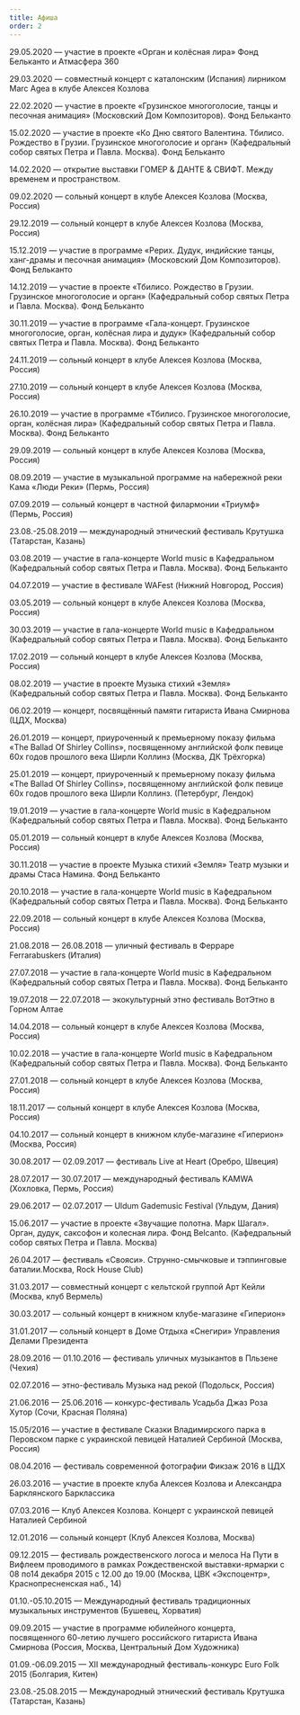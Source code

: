 ```yaml
---
title: Афиша
order: 2
---
```


29.05.2020 — участие в проекте «Орган и колёсная лира» Фонд Бельканто и Атмасфера 360

29.03.2020 — совместный концерт с каталонским (Испания) лирником Marc Agea в клубе Алексея Козлова

22.02.2020 — участие в проекте «Грузинское многоголосие, танцы и песочная анимация» (Московский Дом Композиторов). Фонд Бельканто

15.02.2020 — участие в проекте «Ко Дню святого Валентина. Тбилисо. Рождество в Грузии. Грузинское многоголосие и орган» (Кафедральный собор святых Петра и Павла. Москва). Фонд Бельканто

14.02.2020 — открытие выставки ГОМЕР & ДАНТЕ & СВИФТ. Между временем и пространством.

09.02.2020 — сольный концерт в клубе Алексея Козлова (Москва, Россия)

29.12.2019 — сольный концерт в клубе Алексея Козлова (Москва, Россия)

15.12.2019 — участие в программе «Рерих. Дудук, индийские танцы, ханг-драмы и песочная анимация» (Московский Дом Композиторов). Фонд Бельканто

14.12.2019 — участие в проекте «Тбилисо. Рождество в Грузии. Грузинское многоголосие и орган» (Кафедральный собор святых Петра и Павла. Москва). Фонд Бельканто

30.11.2019 — участие в программе «Гала-концерт. Грузинское многоголосие, орган, колёсная лира и дудук» (Кафедральный собор святых Петра и Павла. Москва). Фонд Бельканто

24.11.2019 — сольный концерт в клубе Алексея Козлова (Москва, Россия)

27.10.2019 — сольный концерт в клубе Алексея Козлова (Москва, Россия)

26.10.2019 — участие в программе «Тбилисо. Грузинское многоголосие, орган, колёсная лира» (Кафедральный собор святых Петра и Павла. Москва). Фонд Бельканто

29.09.2019 — сольный концерт в клубе Алексея Козлова (Москва, Россия)

08.09.2019 — участие в музыкальной программе на набережной реки Кама «Люди Реки» (Пермь, Россия)

07.09.2019 — сольный концерт в частной филармонии «Триумф» (Пермь, Россия)

23.08.-25.08.2019 — международный этнический фестиваль Крутушка (Татарстан, Казань)

03.08.2019 — участие в гала-концерте World music в Кафедральном (Кафедральный собор святых Петра и Павла. Москва). Фонд Бельканто

04.07.2019 — участие в фестивале WAFest (Нижний Новгород, Россия)

03.05.2019 — сольный концерт в клубе Алексея Козлова (Москва, Россия)

30.03.2019 — участие в гала-концерте World music в Кафедральном (Кафедральный собор святых Петра и Павла. Москва). Фонд Бельканто

17.02.2019 — сольный концерт в клубе Алексея Козлова (Москва, Россия)

08.02.2019 — участие в проекте Музыка стихий «Земля» (Кафедральный собор святых Петра и Павла. Москва). Фонд Бельканто

06.02.2019 — концерт, посвящённый памяти гитариста Ивана Смирнова (ЦДХ, Москва)

26.01.2019 — концерт, приуроченный к премьерному показу фильма «The Ballad Of Shirley Collins», посвященному английской фолк певице 60х годов прошлого века Ширли Коллинз (Москва, ДК Трёхгорка)

25.01.2019 — концерт, приуроченный к премьерному показу фильма «The Ballad Of Shirley Collins», посвященному английской фолк певице 60х годов прошлого века Ширли Коллинз. (Петербург, Лендок)

19.01.2019 — участие в гала-концерте World music в Кафедральном (Кафедральный собор святых Петра и Павла. Москва). Фонд Бельканто

05.01.2019 — сольный концерт в клубе Алексея Козлова (Москва, Россия)

30.11.2018 — участие в проекте Музыка стихий «Земля» Театр музыки и драмы Стаса Намина. Фонд Бельканто

20.10.2018 — участие в гала-концерте World music в Кафедральном (Кафедральный собор святых Петра и Павла. Москва). Фонд Бельканто

22.09.2018 — сольный концерт в клубе Алексея Козлова (Москва, Россия)

21.08.2018 — 26.08.2018 — уличный фестиваль в Ферраре Ferrarabuskers (Италия)

27.07.2018 — участие в гала-концерте World music в Кафедральном (Кафедральный собор святых Петра и Павла. Москва). Фонд Бельканто

19.07.2018 — 22.07.2018 — экокультурный этно фестиваль ВотЭтно в Горном Алтае

14.04.2018 — сольный концерт в клубе Алексея Козлова (Москва, Россия)

10.02.2018 — участие в гала-концерте World music в Кафедральном (Кафедральный собор святых Петра и Павла. Москва). Фонд Бельканто

27.01.2018 — сольный концерт в клубе Алексея Козлова (Москва, Россия)

18.11.2017 — сольный концерт в клубе Алексея Козлова (Москва, Россия)

04.10.2017 — сольный концерт в книжном клубе-магазине «Гиперион» (Москва, Россия)

30.08.2017 — 02.09.2017 — фестиваль Live at Heart (Оребро, Швеция)

28.07.2017 — 30.07.2017 — международный фестиваль KAMWA (Хохловка, Пермь, Россия)

29.06.2017 — 02.07.2017 — Uldum Gademusic Festival (Ульдум, Дания)

15.06.2017 — участие в проекте «Звучащие полотна. Марк Шагал». Орган, дудук, саксофон и колесная лира. Фонд Belcanto. (Кафедральный собор святых Петра и Павла. Москва)

26.04.2017 — фестиваль «Свояси». Струнно-смычковые и тэппинговые баталии.Москва, Rock House Club)

31.03.2017 — совместный концерт с кельтской группой Арт Кейли (Москва, клуб Вермель)

30.03.2017 — сольный концерт в книжном клубе-магазине «Гиперион»

31.01.2017 — сольный концерт в Доме Отдыха «Снегири» Управления Делами Президента

28.09.2016 — 01.10.2016 — фестиваль уличных музыкантов в Пльзене (Чехия)

02.07.2016 — этно-фестиваль Музыка над рекой (Подольск, Россия)

21.06.2016 — 25.06.2016 — конкурс-фестиваль Усадьба Джаз Роза Хутор (Сочи, Красная Поляна)

15.05/2016 — участие в фестивале Сказки Владимирского парка в Перовском парке с украинской певицей Наталией Сербиной (Москва, Россия)

08.04.2016 — фестиваль современной фотографии Фикзаж 2016 в ЦДХ

26.03.2016 — участие в проекте клуба Алексея Козлова и Александра Барклянского Барклассика

07.03.2016 — Клуб Алексея Козлова. Концерт с украинской певицей Наталией Сербиной

12.01.2016 — сольный концерт (Клуб Алексея Козлова, Москва)

09.12.2015 — фестиваль рождественского логоса и мелоса На Пути в Вифлеем проводимого в рамках Рождественской выставки-ярмарки с 08 по14 декабря 2015 с 12.00 до 19.00 (Москва, ЦВК «Экспоцентр», Краснопресненская наб., 14)

01.10.-05.10.2015 — Международный фестиваль традиционных музыкальных инструментов (Бушевец, Хорватия)

09.09.2015 — участие в программе юбилейного концерта, посвященного 60-летию лучшего российского гитариста Ивана Смирнова (Россия, Москва, Центральный Дом Художника)

01.09.-06.09.2015 — XII международный фестиваль-конкурс Euro Folk 2015 (Болгария, Китен)

23.08.-25.08.2015 — Международный этнический фестиваль Крутушка (Татарстан, Казань)
